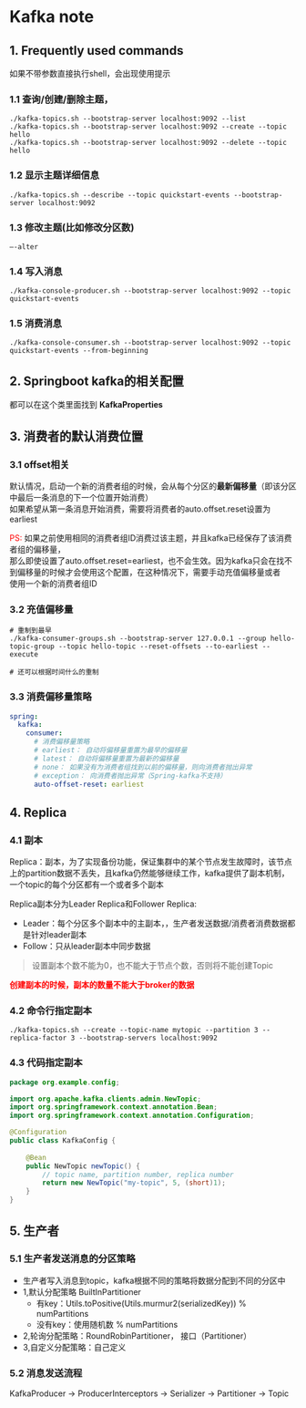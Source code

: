 # Kafka note
## 1. Frequently used commands
如果不带参数直接执行shell，会出现使用提示

### 1.1 查询/创建/删除主题，
```shell
./kafka-topics.sh --bootstrap-server localhost:9092 --list
./kafka-topics.sh --bootstrap-server localhost:9092 --create --topic hello
./kafka-topics.sh --bootstrap-server localhost:9092 --delete --topic hello
```

### 1.2 显示主题详细信息
```shell
./kafka-topics.sh --describe --topic quickstart-events --bootstrap-server localhost:9092
```

### 1.3 修改主题(比如修改分区数)
```shell
—-alter
```

### 1.4 写入消息
```shell
./kafka-console-producer.sh --bootstrap-server localhost:9092 --topic quickstart-events
```

### 1.5 消费消息
```shell
./kafka-console-consumer.sh --bootstrap-server localhost:9092 --topic quickstart-events --from-beginning
```

## 2. Springboot kafka的相关配置
都可以在这个类里面找到 **KafkaProperties**

## 3. 消费者的默认消费位置
### 3.1 offset相关
默认情况，启动一个新的消费者组的时候，会从每个分区的**最新偏移量**（即该分区中最后一条消息的下一个位置开始消费）  
如果希望从第一条消息开始消费，需要将消费者的auto.offset.reset设置为earliest

<span style="color: red">PS:</span> 如果之前使用相同的消费者组ID消费过该主题，并且kafka已经保存了该消费者组的偏移量，  
那么即使设置了auto.offset.reset=earliest，也不会生效。因为kafka只会在找不到偏移量的时候才会使用这个配置，在这种情况下，需要手动充值偏移量或者  
使用一个新的消费者组ID

### 3.2 充值偏移量
```shell
# 重制到最早
./kafka-consumer-groups.sh --bootstrap-server 127.0.0.1 --group hello-topic-group --topic hello-topic --reset-offsets --to-earliest --execute

# 还可以根据时间什么的重制
```

### 3.3 消费偏移量策略
```yaml
spring:
  kafka:
    consumer:
      # 消费偏移量策略
      # earliest： 自动将偏移量重置为最早的偏移量
      # latest： 自动将偏移量重置为最新的偏移量
      # none： 如果没有为消费者组找到以前的偏移量，则向消费者抛出异常
      # exception： 向消费者抛出异常（Spring-kafka不支持）
      auto-offset-reset: earliest
```

## 4. Replica
### 4.1 副本
Replica：副本，为了实现备份功能，保证集群中的某个节点发生故障时，该节点上的partition数据不丢失，且kafka仍然能够继续工作，kafka提供了副本机制，一个topic的每个分区都有一个或者多个副本  

Replica副本分为Leader Replica和Follower Replica:
- Leader：每个分区多个副本中的主副本，，生产者发送数据/消费者消费数据都是针对leader副本
- Follow：只从leader副本中同步数据

> 设置副本个数不能为0，也不能大于节点个数，否则将不能创建Topic

<span style="color: red; font-weight: bold">创建副本的时候，副本的数量不能大于broker的数据</span> 

### 4.2 命令行指定副本
```shell
./kafka-topics.sh --create --topic-name mytopic --partition 3 --replica-factor 3 --bootstrap-servers localhost:9092
```

### 4.3 代码指定副本
```java
package org.example.config;

import org.apache.kafka.clients.admin.NewTopic;
import org.springframework.context.annotation.Bean;
import org.springframework.context.annotation.Configuration;

@Configuration
public class KafkaConfig {
    
    @Bean
    public NewTopic newTopic() {
        // topic name, partition number, replica number
        return new NewTopic("my-topic", 5, (short)1);
    }
}
```

## 5. 生产者
### 5.1 生产者发送消息的分区策略
- 生产者写入消息到topic，kafka根据不同的策略将数据分配到不同的分区中
- 1,默认分配策略 BuiltInPartitioner
  - 有key：Utils.toPositive(Utils.murmur2(serializedKey)) % numPartitions
  - 没有key：使用随机数 % numPartitions
- 2,轮询分配策略：RoundRobinPartitioner， 接口（Partitioner）
- 3,自定义分配策略：自己定义

### 5.2 消息发送流程
KafkaProducer -> ProducerInterceptors -> Serializer -> Partitioner -> Topic

